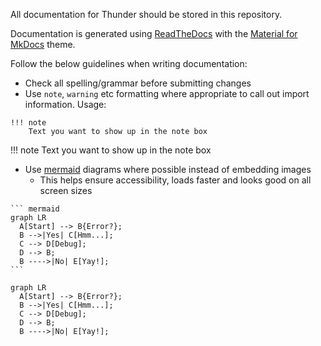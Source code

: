 All documentation for Thunder should be stored in this repository.

Documentation is generated using [ReadTheDocs](https://readthedocs.org/) with the [Material for MkDocs](https://squidfunk.github.io/mkdocs-material/) theme.

Follow the below guidelines when writing documentation:

* Check all spelling/grammar before submitting changes
* Use `note`, `warning` etc formatting where appropriate to call out import information. Usage:

```
!!! note
	Text you want to show up in the note box
```

!!! note
	Text you want to show up in the note box

* Use [mermaid](https://mermaid.js.org/) diagrams where possible instead of embedding images
  * This helps ensure accessibility, loads faster and looks good on all screen sizes

````
``` mermaid
graph LR
  A[Start] --> B{Error?};
  B -->|Yes| C[Hmm...];
  C --> D[Debug];
  D --> B;
  B ---->|No| E[Yay!];
```
````

``` mermaid
graph LR
  A[Start] --> B{Error?};
  B -->|Yes| C[Hmm...];
  C --> D[Debug];
  D --> B;
  B ---->|No| E[Yay!];
```